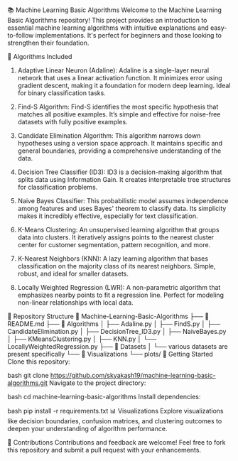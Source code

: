 📚 Machine Learning Basic Algorithms
Welcome to the Machine Learning Basic Algorithms repository! This project provides an introduction to essential machine learning algorithms with intuitive explanations and easy-to-follow implementations. It's perfect for beginners and those looking to strengthen their foundation.

🧠 Algorithms Included
1. Adaptive Linear Neuron (Adaline):
Adaline is a single-layer neural network that uses a linear activation function. It minimizes error using gradient descent, making it a foundation for modern deep learning. Ideal for binary classification tasks.

2. Find-S Algorithm:
Find-S identifies the most specific hypothesis that matches all positive examples. It’s simple and effective for noise-free datasets with fully positive examples.

3. Candidate Elimination Algorithm:
This algorithm narrows down hypotheses using a version space approach. It maintains specific and general boundaries, providing a comprehensive understanding of the data.

4. Decision Tree Classifier (ID3):
ID3 is a decision-making algorithm that splits data using Information Gain. It creates interpretable tree structures for classification problems.

5. Naive Bayes Classifier:
This probabilistic model assumes independence among features and uses Bayes' theorem to classify data. Its simplicity makes it incredibly effective, especially for text classification.

6. K-Means Clustering:
An unsupervised learning algorithm that groups data into clusters. It iteratively assigns points to the nearest cluster center for customer segmentation, pattern recognition, and more.

7. K-Nearest Neighbors (KNN):
A lazy learning algorithm that bases classification on the majority class of its nearest neighbors. Simple, robust, and ideal for smaller datasets.

8. Locally Weighted Regression (LWR):
A non-parametric algorithm that emphasizes nearby points to fit a regression line. Perfect for modeling non-linear relationships with local data.

📂 Repository Structure
📁 Machine-Learning-Basic-Algorithms
├── 📄 README.md
├── 📂 Algorithms
│   ├── Adaline.py
│   ├── FindS.py
│   ├── CandidateElimination.py
│   ├── DecisionTree_ID3.py
│   ├── NaiveBayes.py
│   ├── KMeansClustering.py
│   ├── KNN.py
│   └── LocallyWeightedRegression.py
├── 📂 Datasets
│   └── various datasets are present specifically 
└── 📂 Visualizations
    └── plots/
🚀 Getting Started
Clone this repository:

bash
git clone https://github.com/skyakash19/machine-learning-basic-algorithms.git
Navigate to the project directory:

bash
cd machine-learning-basic-algorithms
Install dependencies:

bash
pip install -r requirements.txt
📊 Visualizations
Explore visualizations like decision boundaries, confusion matrices, and clustering outcomes to deepen your understanding of algorithm performance.

🤝 Contributions
Contributions and feedback are welcome! Feel free to fork this repository and submit a pull request with your enhancements.
